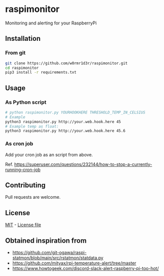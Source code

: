 # raspimonitor

Monitoring and alerting for your RaspberryPi

## Installation

### From git

```bash
git clone https://github.com/w0rmr1d3r/raspimonitor.git
cd raspimonitor
pip3 install -r requirements.txt
```

## Usage

### As Python script

```bash
# python raspimonitor.py YOURHOOKHERE THRESHOLD_TEMP_IN_CELSIUS
# Example
python3 raspimonitor.py http://your.web.hook.here 45
# Example temp as float:
python3 raspimonitor.py http://your.web.hook.here 45.6
```

### As cron job

Add your cron job as an script from above.

Ref. https://superuser.com/questions/232144/how-to-stop-a-currently-running-cron-job

## Contributing

Pull requests are welcome.

## License

[MIT](https://choosealicense.com/licenses/mit/) - [License file](LICENSE)

## Obtained inspiration from

- https://github.com/git-ogawa/raspi-statmon/blob/main/src/rstatmon/statdata.py
- https://github.com/mityax/rpi-temperature-alert/tree/master
- https://www.howtogeek.com/discord-slack-alert-raspberry-pi-too-hot/
